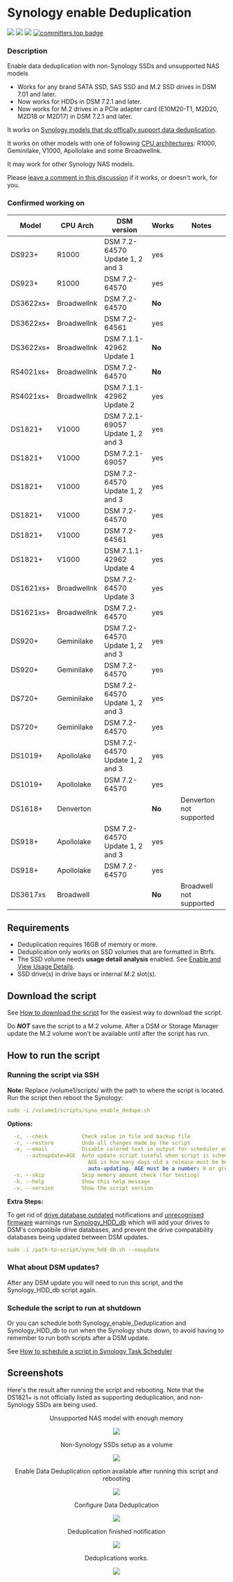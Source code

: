 # Synology enable Deduplication

<a href="https://github.com/007revad/Synology_enable_Deduplication/releases"><img src="https://img.shields.io/github/release/007revad/Synology_enable_Deduplication.svg"></a>
<a href="https://hits.seeyoufarm.com"><img src="https://hits.seeyoufarm.com/api/count/incr/badge.svg?url=https%3A%2F%2Fgithub.com%2F007revad%2FSynology_enable_Deduplicationh&count_bg=%2379C83D&title_bg=%23555555&icon=&icon_color=%23E7E7E7&title=views&edge_flat=false"/></a>
[![](https://img.shields.io/static/v1?label=Sponsor&message=%E2%9D%A4&logo=GitHub&color=%23fe8e86)](https://github.com/sponsors/007revad)
[![committers.top badge](https://user-badge.committers.top/australia/007revad.svg)](https://user-badge.committers.top/australia/007revad)

### Description

Enable data deduplication with non-Synology SSDs and unsupported NAS models

- Works for any brand SATA SSD, SAS SSD and M.2 SSD drives in DSM 7.01 and later.
- Now works for HDDs in DSM 7.2.1 and later.
- Now works for M.2 drives in a PCIe adapter card (E10M20-T1, M2D20, M2D18 or M2D17) in DSM 7.2.1 and later.

It works on [Synology models that do offically support data deduplication](https://kb.synology.com/en-global/DSM/tutorial/Which_models_support_data_deduplication).

It works on other models with one of following [CPU architectures](https://kb.synology.com/en-global/DSM/tutorial/What_kind_of_CPU_does_my_NAS_have): R1000, Geminilake, V1000, Apollolake and some Broadwellnk.

It may work for other Synology NAS models.

Please [leave a comment in this discussion](https://github.com/007revad/Synology_enable_Deduplication/discussions/31) if it works, or doesn't work, for you.

### Confirmed working on

| Model      | CPU Arch    | DSM version                       | Works  | Notes |
|------------|-------------|-----------------------------------|--------|-------|
| DS923+     | R1000       | DSM 7.2-64570 Update 1, 2 and 3   | yes    | |
| DS923+     | R1000       | DSM 7.2-64570                     | yes    | |
| DS3622xs+  | Broadwellnk | DSM 7.2-64570                     | **No** | |
| DS3622xs+  | Broadwellnk | DSM 7.2-64561                     | yes    | |
| DS3622xs+  | Broadwellnk | DSM 7.1.1-42962 Update 1          | **No** | |
| RS4021xs+  | Broadwellnk | DSM 7.2-64570                     | **No** | |
| RS4021xs+  | Broadwellnk | DSM 7.1.1-42962 Update 2          | yes    | |
| DS1821+    | V1000       | DSM 7.2.1-69057 Update 1, 2 and 3 | yes    | |
| DS1821+    | V1000       | DSM 7.2.1-69057                   | yes    | |
| DS1821+    | V1000       | DSM 7.2-64570 Update 1, 2 and 3   | yes    | |
| DS1821+    | V1000       | DSM 7.2-64570                     | yes    | |
| DS1821+    | V1000       | DSM 7.2-64561                     | yes    | |
| DS1821+    | V1000       | DSM 7.1.1-42962 Update 4          | yes    | |
| DS1621xs+  | Broadwellnk | DSM 7.2-64570 Update 3            | yes    | |
| DS1621xs+  | Broadwellnk | DSM 7.2-64570                     | yes    | |
| DS920+     | Geminilake  | DSM 7.2-64570 Update 1, 2 and 3   | yes    | |
| DS920+     | Geminilake  | DSM 7.2-64570                     | yes    | |
| DS720+     | Geminilake  | DSM 7.2-64570 Update 1, 2 and 3   | yes    | |
| DS720+     | Geminilake  | DSM 7.2-64570                     | yes    | |
| DS1019+    | Apollolake  | DSM 7.2-64570 Update 1, 2 and 3   | yes    | |
| DS1019+    | Apollolake  | DSM 7.2-64570                     | yes    | |
| DS1618+    | Denverton   |                                   | **No** | Denverton not supported |
| DS918+     | Apollolake  | DSM 7.2-64570 Update 1, 2 and 3   | yes    | |
| DS918+     | Apollolake  | DSM 7.2-64570                     | yes    | |
| DS3617xs   | Broadwell   |                                   | **No** | Broadwell not supported |

## Requirements

- Deduplication requires 16GB of memory or more.
- Deduplication only works on SSD volumes that are formatted in Btrfs.
- The SSD volume needs **usage detail analysis** enabled. See [Enable and View Usage Details](https://kb.synology.com/en-global/DSM/help/DSM/StorageManager/volume_view_usage?version=7).
- SSD drive(s) in drive bays or internal M.2 slot(s).

## Download the script

See <a href=images/how_to_download_generic.png/>How to download the script</a> for the easiest way to download the script.

Do ***NOT*** save the script to a M.2 volume. After a DSM or Storage Manager update the M.2 volume won't be available until after the script has run.

## How to run the script

### Running the script via SSH

**Note:** Replace /volume1/scripts/ with the path to where the script is located.
Run the script then reboot the Synology:
```YAML
sudo -i /volume1/scripts/syno_enable_dedupe.sh
```

**Options:**
```YAML
  -c, --check           Check value in file and backup file
  -r, --restore         Undo all changes made by the script
  -e, --email           Disable colored text in output for scheduler emails.
      --autoupdate=AGE  Auto update script (useful when script is scheduled)
                          AGE is how many days old a release must be before
                          auto-updating. AGE must be a number: 0 or greater
  -s, --skip            Skip memory amount check (for testing)
  -h, --help            Show this help message
  -v, --version         Show the script version
```

**Extra Steps:**

To get rid of <a href="images/notification.png">drive database outdated</a> notifications and <a href=images/before_running_syno_hdd_db.png>unrecognised firmware</a> warnings run <a href=https://github.com/007revad/Synology_HDD_db>Synology_HDD_db</a> which will add your drives to DSM's compatibile drive databases, and prevent the drive compatability databases being updated between DSM updates.

```YAML
sudo -i /path-to-script/syno_hdd_db.sh --noupdate
```

### What about DSM updates?

After any DSM update you will need to run this script, and the Synology_HDD_db script again. 

### Schedule the script to run at shutdown

Or you can schedule both Synology_enable_Deduplication and Synology_HDD_db to run when the Synology shuts down, to avoid having to remember to run both scripts after a DSM update.

See <a href=how_to_schedule.md/>How to schedule a script in Synology Task Scheduler</a>

## Screenshots

Here's the result after running the script and rebooting. Note that the DS1821+ is not officially listed as supporting deduplication, and non-Synology SSDs are being used.

<p align="center">Unsupported NAS model with enough memory</p>
<p align="center"><img src="/images/0_ds1821+.png"></p>

<p align="center">Non-Synology SSDs setup as a volume</p>
<p align="center"><img src="/images/1_ds1821+_dedupe_nvmes.png"></p>

<p align="center">Enable Data Deduplication option available after running this script and rebooting</p>
<p align="center"><img src="/images/3_ds1821+_dedupe_option_enabled.png"></p>

<p align="center">Configure Data Deduplication</p>
<p align="center"><img src="/images/4_ds1821+_dedupe_configure.png"></p>

<p align="center">Deduplication finished notification</p>
<p align="center"><img src="/images/5b_ds1821+_dedupe_notification.png"></p>

<p align="center">Deduplications works.</p>
<p align="center"><img src="/images/6b_ds1821+_dedupe_works.png"></p>

